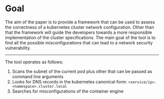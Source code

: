 # Goal

The aim of the paper is to provide a framework that can be used to assess the
correctness of a kubernetes cluster network configuration. 
Other than that the framework will guide the developers towards a more responsible
implementation of the cluster specifications. 
The main goal of the tool is to find all the possible misconfigurations
that can lead to a network security vulnerability.

---
The tool operates as follows:
1. Scans the subnet of the current pod plus other that can be passed as command line arguments
2. Looks for DNS records in the kubernetes canonical form:
``<service/ip>.<namespace>.cluster.local``
3. Searches for misconfigurations of the container engine

